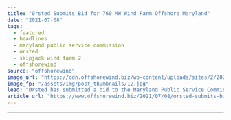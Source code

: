 ```yaml
---
title: "Ørsted Submits Bid for 760 MW Wind Farm Offshore Maryland"
date: "2021-07-08"
tags: 
  - featured
  - headlines
  - maryland public service commission
  - ørsted
  - skipjack wind farm 2
  - offshorewind
source: "offshorewind"
image_url: "https://cdn.offshorewind.biz/wp-content/uploads/sites/2/2021/03/30095502/%C3%98rsted-and-NOAA-Ink-Offshore-Wind-Data-Sharing-Agreement.jpg"
image_fp: "/assets/img/post_thumbnails/12.jpg"
lead: "Ørsted has submitted a bid to the Maryland Public Service Commission (PSC) to build"
article_url: "https://www.offshorewind.biz/2021/07/08/orsted-submits-bid-for-760-mw-wind-farm-offshore-maryland/"
---
```


---
